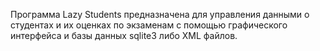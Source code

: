 Программа Lazy Students предназначена для управления данными о студентах и их оценках по экзаменам с помощью графического интерфейса и базы данных sqlite3 либо XML файлов. 
